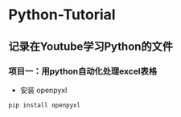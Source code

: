 # Python-Tutorial
## 记录在Youtube学习Python的文件

### 项目一：用python自动化处理excel表格
- 安装 openpyxl

``` pip install openpyxl ```
